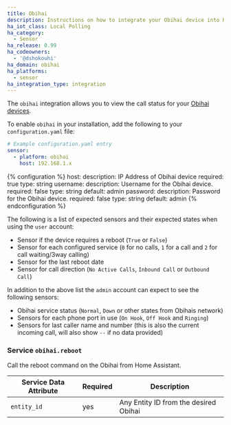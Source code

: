 ```yaml
---
title: Obihai
description: Instructions on how to integrate your Obihai device into Home Assistant.
ha_iot_class: Local Polling
ha_category:
  - Sensor
ha_release: 0.99
ha_codeowners:
  - '@dshokouhi'
ha_domain: obihai
ha_platforms:
  - sensor
ha_integration_type: integration
---
```


The `obihai` integration allows you to view the call status for your [Obihai devices](https://www.obitalk.com/info/products#home_section).

To enable `obihai` in your installation, add the following to your `configuration.yaml` file:

```yaml
# Example configuration.yaml entry
sensor:
  - platform: obihai
    host: 192.168.1.x
```

{% configuration %}
host:
  description: IP Address of Obihai device
  required: true
  type: string
username:
  description: Username for the Obihai device.
  required: false
  type: string
  default: admin
password:
  description: Password for the Obihai device.
  required: false
  type: string
  default: admin
{% endconfiguration %}

The following is a list of expected sensors and their expected states when using the `user` account:

- Sensor if the device requires a reboot (`True` or `False`)
- Sensor for each configured service (`0` for no calls, `1` for a call and `2` for call waiting/3way calling)
- Sensor for the last reboot date
- Sensor for call direction (`No Active Calls`, `Inbound Call` or `Outbound Call`) 

In addition to the above list the `admin` account can expect to see the following sensors:

- Obihai service status (`Normal`, `Down` or other states from Obihais network)
- Sensors for each phone port in use (`On Hook`, `Off Hook` and `Ringing`)
- Sensors for last caller name and number (this is also the current incoming call, will also show `--` if no data provided)

### Service `obihai.reboot`

Call the reboot command on the Obihai from Home Assistant.

| Service Data Attribute | Required | Description                                                                                   |
| ---------------------- | -------- | --------------------------------------------------------------------------- |
| `entity_id`            | yes      | Any Entity ID from the desired Obihai                                       |
